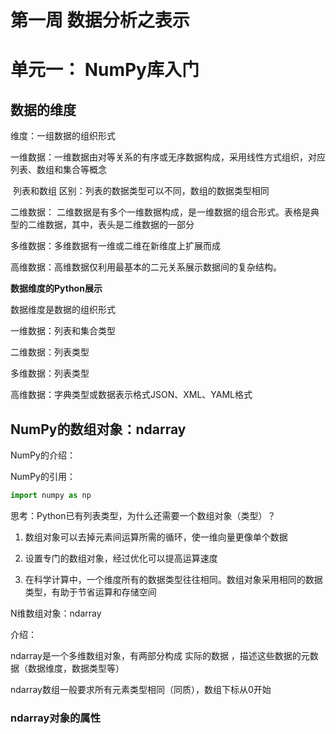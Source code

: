 # 第一周 数据分析之表示

# 单元一： NumPy库入门

## 数据的维度

维度：一组数据的组织形式

一维数据：一维数据由对等关系的有序或无序数据构成，采用线性方式组织，对应列表、数组和集合等概念

​	列表和数组 区别：列表的数据类型可以不同，数组的数据类型相同

二维数据： 二维数据是有多个一维数据构成，是一维数据的组合形式。表格是典型的二维数据，其中，表头是二维数据的一部分

多维数据：多维数据有一维或二维在新维度上扩展而成

高维数据：高维数据仅利用最基本的二元关系展示数据间的复杂结构。

**数据维度的Python展示**

数据维度是数据的组织形式

一维数据：列表和集合类型 

二维数据：列表类型

多维数据：列表类型

高维数据：字典类型或数据表示格式JSON、XML、YAML格式



## NumPy的数组对象：ndarray

NumPy的介绍：



NumPy的引用： 

```python
import numpy as np
```



思考：Python已有列表类型，为什么还需要一个数组对象（类型）？

1. 数组对象可以去掉元素间运算所需的循环，使一维向量更像单个数据

2. 设置专门的数组对象，经过优化可以提高运算速度

3. 在科学计算中，一个维度所有的数据类型往往相同。数组对象采用相同的数据类型，有助于节省运算和存储空间

   

N维数组对象：ndarray 

介绍：

ndarray是一个多维数组对象，有两部分构成  实际的数据 ，描述这些数据的元数据（数据维度，数据类型等）

ndarray数组一般要求所有元素类型相同（同质），数组下标从0开始



### ndarray对象的属性






